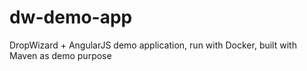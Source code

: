 # dw-demo-app
DropWizard + AngularJS demo application, run with Docker, built with Maven as demo purpose
